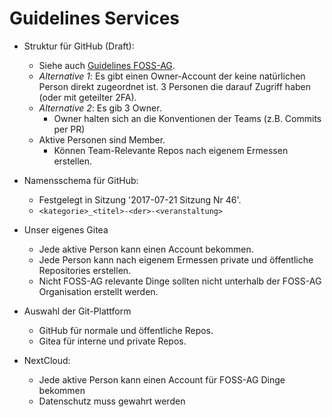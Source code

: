 # Guidelines Services

- Struktur für GitHub (Draft):
  - Siehe auch [Guidelines FOSS-AG](guidelines_foss-ag.md).
  - *Alternative 1*: Es gibt einen Owner-Account der keine natürlichen Person direkt zugeordnet ist. 3 Personen die darauf Zugriff haben (oder mit geteilter 2FA).
  - *Alternative 2*: Es gib 3 Owner.
    - Owner halten sich an die Konventionen der Teams (z.B. Commits per PR)
  - Aktive Personen sind Member.
    - Können Team-Relevante Repos nach eigenem Ermessen erstellen.

- Namensschema für GitHub:
  - Festgelegt in Sitzung '2017-07-21 Sitzung Nr 46'.
  - `<kategorie>_<titel>-<der>-<veranstaltung>`

- Unser eigenes Gitea
  - Jede aktive Person kann einen Account bekommen.
  - Jede Person kann nach eigenem Ermessen private und öffentliche Repositories erstellen.
  - Nicht FOSS-AG relevante Dinge sollten nicht unterhalb der FOSS-AG Organisation erstellt werden.

- Auswahl der Git-Plattform
  - GitHub für normale und öffentliche Repos.
  - Gitea für interne und private Repos.

- NextCloud:
  - Jede aktive Person kann einen Account für FOSS-AG Dinge bekommen
  - Datenschutz muss gewahrt werden
